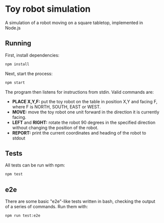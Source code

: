 # Toy robot simulation

A simulation of a robot moving on a square tabletop, implemented in Node.js

## Running

First, install dependencies:
```bash
npm install
```

Next, start the process:

```bash
npm start
```

The program then listens for instructions from stdin. Valid commands are:

- **PLACE X,Y,F:** put the toy robot on the table in position X,Y and facing F, where F is NORTH,
  SOUTH, EAST or WEST.
- **MOVE:** move the toy robot one unit forward in the direction it is
  currently facing.
- **LEFT** and **RIGHT:** rotate the robot 90 degrees in the specified direction
  without changing the position of the robot.
- **REPORT:** print the current coordinates and heading of the robot to stdout


## Tests

All tests can be run with npm:
```bash
npm test
```

## e2e

There are some basic "e2e"-like tests written in bash, checking the  output
of a series of commands. Run them with:
```bash
npm run test:e2e
```